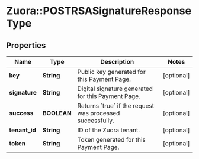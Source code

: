 # Zuora::POSTRSASignatureResponseType

## Properties
Name | Type | Description | Notes
------------ | ------------- | ------------- | -------------
**key** | **String** | Public key generated for this Payment Page.  | [optional] 
**signature** | **String** | Digital signature generated for this Payment Page.  | [optional] 
**success** | **BOOLEAN** | Returns &#x60;true&#x60; if the request was processed successfully.  | [optional] 
**tenant_id** | **String** | ID of the Zuora tenant.  | [optional] 
**token** | **String** | Token generated for this Payment Page.  | [optional] 


